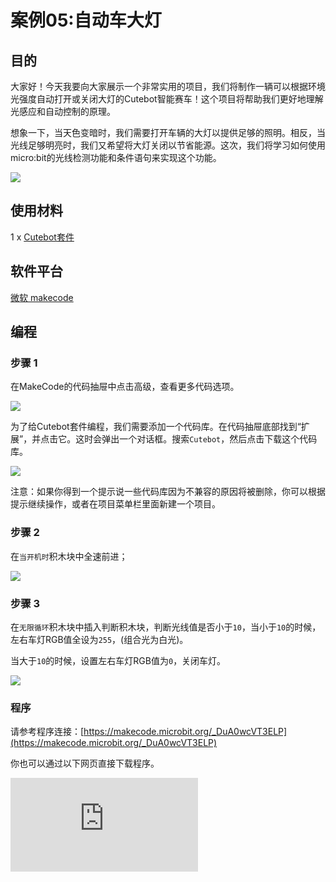 ﻿---
sidebar_position: 8
sidebar_label: 自动车大灯
---

# 案例05:自动车大灯

## 目的

大家好！今天我要向大家展示一个非常实用的项目，我们将制作一辆可以根据环境光强度自动打开或关闭大灯的Cutebot智能赛车！这个项目将帮助我们更好地理解光感应和自动控制的原理。

想象一下，当天色变暗时，我们需要打开车辆的大灯以提供足够的照明。相反，当光线足够明亮时，我们又希望将大灯关闭以节省能源。这次，我们将学习如何使用micro:bit的光线检测功能和条件语句来实现这个功能。

![](https://wiki-media-ef.oss-cn-hongkong.aliyuncs.com//images/cutebot-case-05-01.png)

## 使用材料

1 x [Cutebot套件](https://item.taobao.com/item.htm?spm=a1z10.3-c-s.w4002-18602834180.23.78b86655ZP5Yg8&id=598365555295)

## 软件平台

[微软 makecode](https://makecode.microbit.org/#)

## 编程

### 步骤 1
在MakeCode的代码抽屉中点击高级，查看更多代码选项。

![](https://wiki-media-ef.oss-cn-hongkong.aliyuncs.com//images/cutebot-pk-1.png)

为了给Cutebot套件编程，我们需要添加一个代码库。在代码抽屉底部找到“扩展”，并点击它。这时会弹出一个对话框。搜索`Cutebot`，然后点击下载这个代码库。

![](https://wiki-media-ef.oss-cn-hongkong.aliyuncs.com//images/cutebot-pk-11.png)

注意：如果你得到一个提示说一些代码库因为不兼容的原因将被删除，你可以根据提示继续操作，或者在项目菜单栏里面新建一个项目。

### 步骤 2

在`当开机时`积木块中全速前进；

![](https://wiki-media-ef.oss-cn-hongkong.aliyuncs.com//images/case_05_01.png)

### 步骤 3

在`无限循环`积木块中插入判断积木块，判断光线值是否小于`10`，当小于`10`的时候，左右车灯RGB值全设为`255`，(组合光为白光)。

当大于`10`的时候，设置左右车灯RGB值为`0`，关闭车灯。

![](https://wiki-media-ef.oss-cn-hongkong.aliyuncs.com//images/case_05_02.png)


### 程序

请参考程序连接：[https://makecode.microbit.org/_DuA0wcVT3ELP](https://makecode.microbit.org/_DuA0wcVT3ELP)

你也可以通过以下网页直接下载程序。

<div
    style={{
        position: 'relative',
        paddingBottom: '60%',
        overflow: 'hidden',
    }}
>
    <iframe
        src="https://makecode.microbit.org/_DuA0wcVT3ELP"
        frameborder="0"
        sandbox="allow-popups allow-forms allow-scripts allow-same-origin"
        style={{
            position: 'absolute',
            width: '100%',
            height: '100%',
        }}
    />
</div>
---

## 结论

当小车经过黑暗的地方，车灯自动点亮，离开黑暗区，车灯自动关闭。

![](https://wiki-media-ef.oss-cn-hongkong.aliyuncs.com//images/cutebot-case-05.gif)

## 思考

如何编程让小车再每次经过黑暗区的时候，车灯都能亮起不同的颜色。(RGB值控制颜色)


## 常见问题


## 相关阅读
